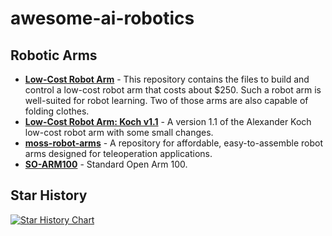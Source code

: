 # awesome-ai-robotics

## Robotic Arms
- [**Low-Cost Robot Arm**](https://github.com/AlexanderKoch-Koch/low_cost_robot) - This repository contains the files to build and control a low-cost robot arm that costs about $250. Such a robot arm is well-suited for robot learning. Two of those arms are also capable of folding clothes.
- [**Low-Cost Robot Arm: Koch v1.1**](https://github.com/jess-moss/koch-v1-1) - A version 1.1 of the Alexander Koch low-cost robot arm with some small changes.
- [**moss-robot-arms**](https://github.com/jess-moss/moss-robot-arms) - A repository for affordable, easy-to-assemble robot arms designed for teleoperation applications.
- [**SO-ARM100**](https://github.com/TheRobotStudio/SO-ARM100) - Standard Open Arm 100.

## Star History
[![Star History Chart](https://api.star-history.com/svg?repos=tc-huang/awesome-ai-robotics&type=Timeline)](https://star-history.com/#tc-huang/awesome-ai-robotics&Timeline)
